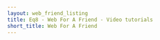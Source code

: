 ```yaml
---
layout: web_friend_listing
title: Eq8 - Web For A Friend - Video tutorials
short_title: Web For A Friend
---
```

